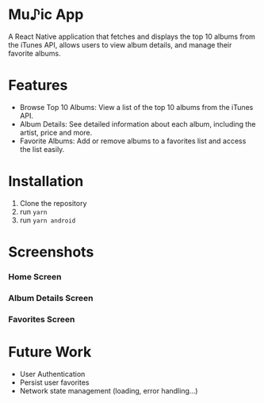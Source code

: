 # Mu♪ic App

A React Native application that fetches and displays the top 10 albums from the iTunes API, allows users to view album details, and manage their favorite albums.

# Features

-   Browse Top 10 Albums: View a list of the top 10 albums from the iTunes API.
-   Album Details: See detailed information about each album, including the artist, price and more.
-   Favorite Albums: Add or remove albums to a favorites list and access the list easily.

# Installation

1. Clone the repository
2. run `yarn`
3. run `yarn android`

# Screenshots

### Home Screen

### Album Details Screen

### Favorites Screen

# Future Work

-   User Authentication
-   Persist user favorites
-   Network state management (loading, error handling...)
